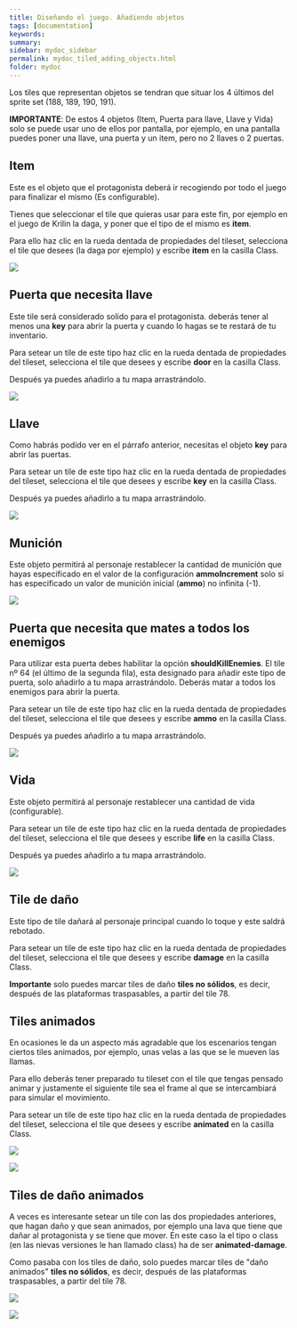```yaml
---
title: Diseñando el juego. Añadiendo objetos
tags: [documentation]
keywords:
summary: 
sidebar: mydoc_sidebar
permalink: mydoc_tiled_adding_objects.html
folder: mydoc
---
```


Los tiles que representan objetos se tendran que situar los 4 últimos del sprite set (188, 189, 190, 191).

**IMPORTANTE**: De estos 4 objetos (Item, Puerta para llave, Llave y Vida) solo se puede usar uno de ellos por pantalla, por ejemplo, en una pantalla puedes poner una llave, una puerta y un item, pero no 2 llaves o 2 puertas.

## Item

Este es el objeto que el protagonista deberá ir recogiendo por todo el juego para finalizar el mismo (Es configurable).

Tienes que seleccionar el tile que quieras usar para este fin, por ejemplo en el juego de Krilin la daga, y poner que el tipo de el mismo es **item**.

Para ello haz clic en la rueda dentada de propiedades del tileset, selecciona el tile que desees (la daga por ejemplo) y escribe **item** en la casilla Class.

![](images/type_item.png)

## Puerta que necesita llave

Este tile será considerado solido para el protagonista. deberás tener al menos una **key** para abrir la puerta y cuando lo hagas se te restará de tu inventario.

Para setear un tile de este tipo haz clic en la rueda dentada de propiedades del tileset, selecciona el tile que desees y escribe **door** en la casilla Class.

Después ya puedes añadirlo a tu mapa arrastrándolo.

![](images/type_door.png)

## Llave

Como habrás podido ver en el párrafo anterior, necesitas el objeto **key** para abrir las puertas.

Para setear un tile de este tipo haz clic en la rueda dentada de propiedades del tileset, selecciona el tile que desees y escribe **key** en la casilla Class.

Después ya puedes añadirlo a tu mapa arrastrándolo.

![](images/type_key.png)

## Munición

Este objeto permitirá al personaje restablecer la cantidad de munición que hayas especificado en el valor de la configuración **ammoIncrement** solo si has especificado un valor de munición inicial (**ammo**) no infinita (-1).

![](images/type_ammo.png)

## Puerta que necesita que mates a todos los enemigos

Para utilizar esta puerta debes habilitar la opción **shouldKillEnemies**. El tile nº 64 (el último de la segunda fila), esta designado para añadir este tipo de puerta, solo añadirlo a tu mapa arrastrándolo. Deberás matar a todos los enemigos para abrir la puerta.

Para setear un tile de este tipo haz clic en la rueda dentada de propiedades del tileset, selecciona el tile que desees y escribe **ammo** en la casilla Class.

Después ya puedes añadirlo a tu mapa arrastrándolo.

![](images/type_enemy_door.png)

## Vida

Este objeto permitirá al personaje restablecer una cantidad de vida (configurable).

Para setear un tile de este tipo haz clic en la rueda dentada de propiedades del tileset, selecciona el tile que desees y escribe **life** en la casilla Class.

Después ya puedes añadirlo a tu mapa arrastrándolo.

![](images/type_life.png)

## Tile de daño

Este tipo de tile dañará al personaje principal cuando lo toque y este saldrá rebotado.

Para setear un tile de este tipo haz clic en la rueda dentada de propiedades del tileset, selecciona el tile que desees y escribe **damage** en la casilla Class.

**Importante** solo puedes marcar tiles de daño **tiles no sólidos**, es decir, después de las plataformas traspasables, a partir del tile 78.

## Tiles animados

En ocasiones le da un aspecto más agradable que los escenarios tengan ciertos tiles animados, por ejemplo, unas velas a las que se le mueven las llamas.

Para ello deberás tener preparado tu tileset con el tile que tengas pensado animar y justamente el siguiente tile sea el frame al que se intercambiará para simular el movimiento.

Para setear un tile de este tipo haz clic en la rueda dentada de propiedades del tileset, selecciona el tile que desees y escribe **animated** en la casilla Class.

![](images/tileset_con_tiles_animados.png)

![](images/velas_animadas.gif)

## Tiles de daño animados

A veces es interesante setear un tile con las dos propiedades anteriores, que hagan daño y que sean animados, por ejemplo una lava que tiene que dañar al protagonista y se tiene que mover. En este caso la el tipo o class (en las nievas versiones le han llamado class) ha de ser **animated-damage**.

Como pasaba con los tiles de daño, solo puedes marcar tiles de "daño animados" **tiles no sólidos**, es decir, después de las plataformas traspasables, a partir del tile 78.

![](images/tile_animated_damage.png)

![](images/lava_animada.gif)


